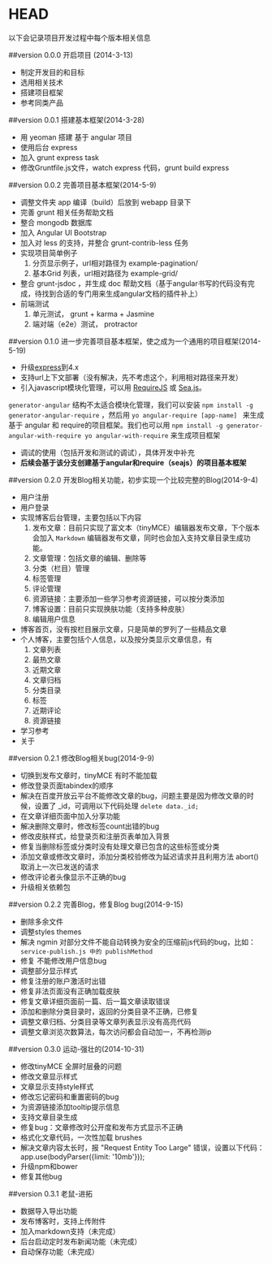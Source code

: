 # HEAD

以下会记录项目开发过程中每个版本相关信息

##version 0.0.0 开启项目 (2014-3-13)

* 制定开发目的和目标
* 选用相关技术
* 搭建项目框架
* 参考同类产品

##version 0.0.1  搭建基本框架(2014-3-28)

* 用 yeoman 搭建 基于 angular 项目
* 使用后台 express
* 加入 grunt express task
* 修改Gruntfile.js文件，watch express 代码，grunt build express

##version 0.0.2  完善项目基本框架(2014-5-9)

* 调整文件夹 app 编译（build）后放到 webapp 目录下
* 完善 grunt 相关任务帮助文档
* 整合 mongodb 数据库
* 加入 Angular UI Bootstrap
* 加入对 less 的支持，并整合 grunt-contrib-less 任务
* 实现项目简单例子
    1. 分页显示例子，url相对路径为 example-pagination/
    2. 基本Grid 列表，url相对路径为 example-grid/
* 整合 grunt-jsdoc ，并生成 doc 帮助文档（基于angular书写的代码没有完成，待找到合适的专门用来生成angular文档的插件补上）
* 前端测试
    1. 单元测试， grunt + karma + Jasmine
    2. 端对端（e2e）测试， protractor

##version 0.1.0  进一步完善项目基本框架，使之成为一个通用的项目框架(2014-5-19)

* 升级[express](http://expressjs.com/)到4.x
* 支持url上下文部署（没有解决，先不考虑这个，利用相对路径来开发）
* 引入javascript模块化管理，可以用 [RequireJS](http://www.requirejs.org/)  或 [Sea.js](http://seajs.org/docs/)。

`generator-angular` 结构不太适合模块化管理，我们可以安装 `npm install -g generator-angular-require` ，然后用 `yo angular-require [app-name] `
来生成基于 angular 和 require的项目框架。我们也可以用 `npm install -g generator-angular-with-require yo angular-with-require` 来生成项目框架
* 调试的使用（包括开发和测试的调试），具体开发中补充
*  **后续会基于该分支创建基于angular和require（seajs）的项目基本框架**

##version 0.2.0  开发Blog相关功能，初步实现一个比较完整的Blog(2014-9-4)

* 用户注册
* 用户登录
* 实现博客后台管理，主要包括以下内容
   1. 发布文章：目前只实现了富文本（tinyMCE）编辑器发布文章，下个版本会加入 `Markdown` 编辑器发布文章，同时也会加入支持文章目录生成功能。
   2. 文章管理：包括文章的编辑、删除等
   3. 分类（栏目）管理
   4. 标签管理
   5. 评论管理
   6. 资源链接：主要添加一些学习参考资源链接，可以按分类添加
   7. 博客设置：目前只实现换肤功能（支持多种皮肤）
   8. 编辑用户信息
* 博客首页，没有按栏目展示文章，只是简单的罗列了一些精品文章
* 个人博客，主要包括个人信息，以及按分类显示文章信息，有
   1. 文章列表
   2. 最热文章
   3. 近期文章
   4. 文章归档
   5. 分类目录
   6. 标签
   7. 近期评论
   8. 资源链接
* 学习参考
* 关于

##version 0.2.1  修改Blog相关bug(2014-9-9)

* 切换到发布文章时，tinyMCE 有时不能加载
* 修改登录页面tabindex的顺序
* 解决在百度开放云平台不能修改文章的bug，问题主要是因为修改文章的时候，设置了 _id，可调用以下代码处理 `delete data._id;`
* 在文章详细页面中加入分享功能
* 解决删除文章时，修改标签count出错的bug
* 修改皮肤样式，给登录页和注册页表单加入背景
* 修复当删除标签或分类时没有处理文章已包含的这些标签或分类
* 添加文章或修改文章时，添加分类校验修改为延迟请求并且利用方法 abort() 取消上一次已发送的请求
* 修改评论者头像显示不正确的bug
* 升级相关依赖包

##version 0.2.2  完善Blog，修复Blog bug(2014-9-15)

* 删除多余文件
* 调整styles themes
* 解决 ngmin 对部分文件不能自动转换为安全的压缩前js代码的bug，比如：`service-publish.js 中的 publishMethod`
* 修复 不能修改用户信息bug
* 调整部分显示样式
* 修复注册的账户激活时出错
* 修复非法页面没有正确加载皮肤
* 修复文章详细页面前一篇、后一篇文章读取错误
* 添加和删除分类目录时，返回的分类目录不正确，已修复
* 调整文章归档、分类目录等文章列表显示没有高亮代码
* 调整文章浏览次数算法，每次访问都会自动加一，不再检测ip

##version 0.3.0  运动-强壮的(2014-10-31)
* 修改tinyMCE 全屏时层叠的问题
* 修改文章显示样式
* 文章显示支持style样式
* 修改忘记密码和重置密码的bug
* 为资源链接添加tooltip提示信息
* 支持文章目录生成
* 修复bug：文章修改时公开度和发布方式显示不正确
* 格式化文章代码，一次性加载 brushes
* 解决文章内容太长时，报 "Request Entity Too Large" 错误，设置以下代码：app.use(bodyParser({limit: '10mb'}));
* 升级npm和bower
* 修复其他bug

##version 0.3.1  老鼠-进拓
* 数据导入导出功能
* 发布博客时，支持上传附件
* 加入markdown支持（未完成）
* 后台启动定时发布新闻功能（未完成）
* 自动保存功能（未完成）
